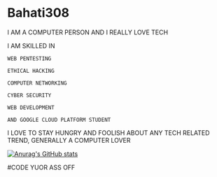 # Bahati308
I AM A COMPUTER PERSON AND I REALLY LOVE TECH

I AM SKILLED IN

    WEB PENTESTING
    
    ETHICAL HACKING
    
    COMPUTER NETWORKING
    
    CYBER SECURITY
    
    WEB DEVELOPMENT
    
    AND GOOGLE CLOUD PLATFORM STUDENT
    
I LOVE TO STAY HUNGRY AND FOOLISH ABOUT ANY TECH RELATED TREND, GENERALLY A COMPUTER LOVER


[![Anurag's GitHub stats](https://github-readme-stats.vercel.app/api?username=bahati308)](https://github.com/anuraghazra/github-readme-stats)


#CODE YUOR ASS OFF
